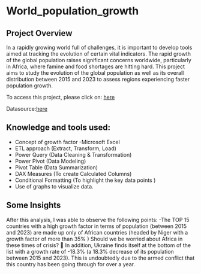 # World_population_growth

## Project Overview
In a rapidly growing world full of challenges, it is important to develop tools aimed at tracking the evolution of certain vital indicators. 
The rapid growth of the global population raises significant concerns worldwide, particularly in Africa, where famine and food shortages are hitting hard. 
This project aims to study the evolution of the global population as well as its overall distribution between 2015 and 2023 to assess regions experiencing faster population growth.

To access this project, please click on: [here]([https://codebasics.io/courses/power-bi-data-analysis-with-end-to-end-project](https://github.com/samarita22/World_population_growth/blob/main/STUDY%20OF%20WORLD%20POPULATION%20GROWTH.pdf))

Datasource:[here](https://www.kaggle.com/datasets/trungkien1202/world-population-data/data)

## Knowledge and tools used:
- Concept of growth factor
-Microsoft Excel
- ETL approach (Extract, Transform, Load)
- Power Query (Data Cleaning & Transformation)
- Power Pivot (Data Modeling)
- Pivot Table (Data Summarization)
- DAX Measures (To create Calculated Columns)
- Conditional Formatting (To highlight the key data points )
- Use of graphs to visualize data.

## Some Insights
After this analysis, I was able to observe the following points:
-The TOP 15 countries with a high growth factor in terms of population (between 2015 and 2023) are made up only of African countries (headed by Niger with a growth factor of more than 35% ) 
 Should we be worried about Africa in these times of crisis? 🤔
In addition, Ukraine finds itself at the bottom of the list with a growth rate of -18.3% (a 18.3% decrease of its population between 2015 and 2023). 
This is undoubtedly due to the armed conflict that this country has been going through for over a year.




  

